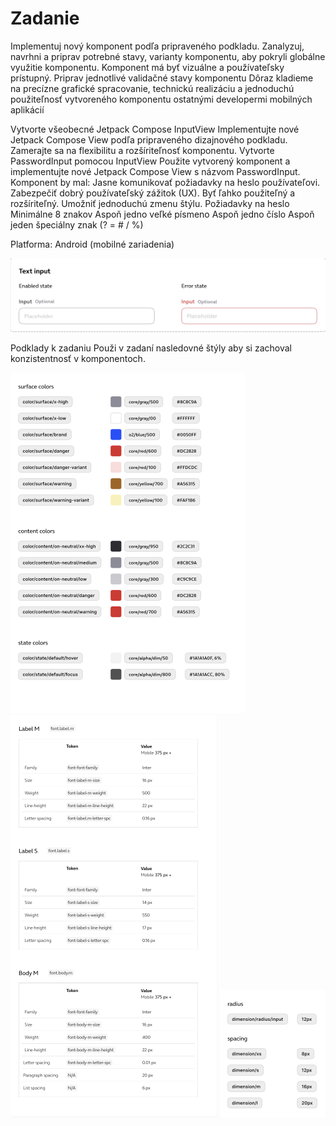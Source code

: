# Zadanie

Implementuj nový komponent podľa pripraveného podkladu.
Zanalyzuj, navrhni a priprav potrebné stavy, varianty komponentu, aby pokryli globálne využitie
komponentu.
Komponent má byť vizuálne a používateľsky prístupný.
Priprav jednotlivé validačné stavy komponentu
Dôraz kladieme na precízne grafické spracovanie, technickú realizáciu a jednoduchú použiteľnosť
vytvoreného komponentu ostatnými developermi mobilných aplikácií

Vytvorte všeobecné Jetpack Compose InputView
Implementujte nové Jetpack Compose View podľa pripraveného dizajnového podkladu.
Zamerajte sa na flexibilitu a rozšíriteľnosť komponentu.
Vytvorte PasswordInput pomocou InputView
Použite vytvorený komponent a implementujte nové Jetpack Compose View s názvom PasswordInput.
Komponent by mal:
Jasne komunikovať požiadavky na heslo používateľovi.
Zabezpečiť dobrý používateľský zážitok (UX).
Byť ľahko použiteľný a rozšíriteľný.
Umožniť jednoduchú zmenu štýlu.
Požiadavky na heslo
Minimálne 8 znakov
Aspoň jedno veľké písmeno
Aspoň jedno číslo
Aspoň jeden špeciálny znak (? = # / %)

Platforma: Android (mobilné zariadenia)

![Screenshot 2025-06-20 at 12.26.18.png](Screenshot%202025-06-20%20at%2012.26.18.png)

Podklady k zadaniu
Použi v zadaní nasledovné štýly aby si zachoval konzistentnosť
v komponentoch.

![Screenshot 2025-06-20 at 12.27.49.png](Screenshot%202025-06-20%20at%2012.27.49.png)
![Screenshot 2025-06-20 at 12.27.58.png](Screenshot%202025-06-20%20at%2012.27.58.png)
![Screenshot 2025-06-20 at 12.28.08.png](Screenshot%202025-06-20%20at%2012.28.08.png)